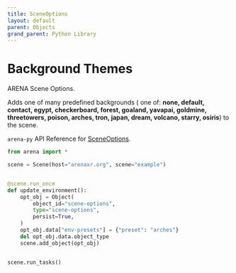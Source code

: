 ```yaml
---
title: SceneOptions
layout: default
parent: Objects
grand_parent: Python Library
---
```


# Background Themes

ARENA Scene Options.

Adds one of many predefined backgrounds ( one of: **none, default, contact, egypt, checkerboard, forest, goaland, yavapai, goldmine, threetowers, poison, arches, tron, japan, dream, volcano, starry, osiris**) to the scene.

`arena-py` API Reference for [SceneOptions](/content/python-api/objects/scene_options).

```python
from arena import *

scene = Scene(host="arenaxr.org", scene="example")


@scene.run_once
def update_environment():
    opt_obj = Object(
        object_id="scene-options",
        type="scene-options",
        persist=True,
    )
    opt_obj.data["env-presets"] = {"preset": "arches"}
    del opt_obj.data.object_type
    scene.add_object(opt_obj)


scene.run_tasks()
```
